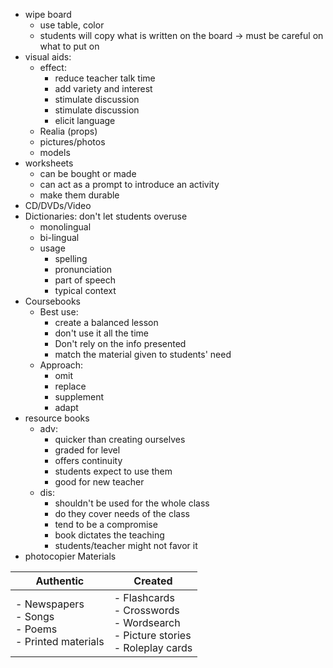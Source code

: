 - wipe board
	- use table, color 
	- students will copy what is written on the board -> must be careful on what to put on
- visual aids: 
	- effect: 
		- reduce teacher talk time
		- add variety and interest
		- stimulate discussion
		- stimulate discussion
		- elicit language
	- Realia (props)
	- pictures/photos
	- models
- worksheets
	- can be bought or made
	- can act as a prompt to introduce an activity
	- make them durable
- CD/DVDs/Video
- Dictionaries: don't let students overuse
	- monolingual
	- bi-lingual
	- usage
		- spelling
		- pronunciation
		- part of speech
		- typical context
- Coursebooks
	- Best use:
		- create a balanced lesson
		- don't use it all the time
		- Don't rely on the info presented 
		- match the material given to students' need
	- Approach:
		- omit
		- replace
		- supplement
		- adapt 
- resource books
	- adv:
		- quicker than creating ourselves
		- graded for level
		- offers continuity
		- students expect to use them
		- good for new teacher
	- dis: 
		- shouldn't be used for the whole class
		- do they cover needs of the class
		- tend to be a compromise
		- book dictates the teaching 
		- students/teacher might not favor it
- photocopier
Materials

| Authentic                                                 | Created                                                                               |
| --------------------------------------------------------- | ------------------------------------------------------------------------------------- |
| - Newspapers<br>- Songs<br>- Poems<br>- Printed materials | - Flashcards<br>- Crosswords<br>- Wordsearch<br>- Picture stories<br>- Roleplay cards |

